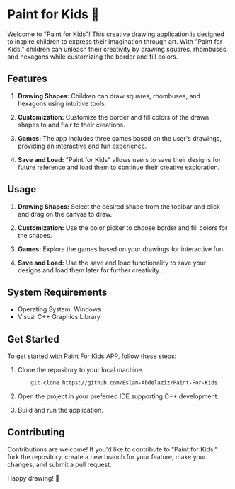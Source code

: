 # Paint for Kids 🎨

Welcome to "Paint for Kids"! This creative drawing application is designed to inspire children to express their imagination through art. With "Paint for Kids," children can unleash their creativity by drawing squares, rhombuses, and hexagons while customizing the border and fill colors.

## Features

1. **Drawing Shapes:** Children can draw squares, rhombuses, and hexagons using intuitive tools.

2. **Customization:** Customize the border and fill colors of the drawn shapes to add flair to their creations.

3. **Games:** The app includes three games based on the user's drawings, providing an interactive and fun experience.

4. **Save and Load:** "Paint for Kids" allows users to save their designs for future reference and load them to continue their creative exploration.

## Usage

1. **Drawing Shapes:** Select the desired shape from the toolbar and click and drag on the canvas to draw.

2. **Customization:** Use the color picker to choose border and fill colors for the shapes.

3. **Games:** Explore the games based on your drawings for interactive fun.

4. **Save and Load:** Use the save and load functionality to save your designs and load them later for further creativity.

## System Requirements

- Operating System: Windows
- Visual C++ Graphics Library

## Get Started

To get started with Paint For Kids APP, follow these steps:

1. Clone the repository to your local machine.
    ```bash
        git clone https://github.com/Eslam-Abdelaziz/Paint-For-Kids
    ```
2. Open the project in your preferred IDE supporting C++ development.

3. Build and run the application.

## Contributing

Contributions are welcome! If you'd like to contribute to "Paint for Kids," fork the repository, create a new branch for your feature, make your changes, and submit a pull request.

Happy drawing! 🎨

